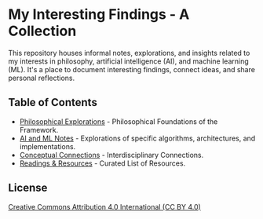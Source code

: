# My Interesting Findings - A Collection

This repository houses informal notes, explorations, and insights related to my interests in philosophy, artificial intelligence (AI), and machine learning (ML). It's a place to document interesting findings, connect ideas, and share personal reflections.

## Table of Contents

*   [Philosophical Explorations](philosophical-explorations/README.md) - Philosophical Foundations of the Framework.
*   [AI and ML Notes](ai-ml-notes/README.md) -  Explorations of specific algorithms, architectures, and implementations.
*   [Conceptual Connections](conceptual-connections/README.md) - Interdisciplinary Connections.
*   [Readings & Resources](readings-resources/README.md) -  Curated List of Resources.

## License

[Creative Commons Attribution 4.0 International (CC BY 4.0)](https://creativecommons.org/licenses/by/4.0/)
